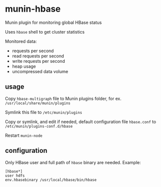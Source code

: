 # munin-hbase
Munin plugin for monitoring global HBase status

Uses `hbase` shell to get cluster statistics 

Monitored data:
 * requests per second
 * read requests per second
 * write requests per second
 * heap usage
 * uncompressed data volume

## usage
Copy `hbase-multigraph` file to Munin plugins folder, for ex. `/usr/local/share/munin/plugins`

Symlink this file to `/etc/munin/plugins`

Copy or symlink, and edit if needed, default configuration file `hbase.conf` to `/etc/munin/plugins-conf.d/hbase`

Restart `munin-node`

## configuration
Only HBase user and full path of `hbase` binary are needed.
Example:
```
[hbase*]
user hdfs
env.hbasebinary /usr/local/hbase/bin/hbase
```
